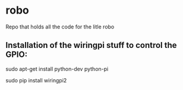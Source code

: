 # robo
Repo that holds all the code for the litle robo

## Installation of the wiringpi stuff to control the GPIO:
sudo apt-get install python-dev python-pi

sudo pip install wiringpi2


